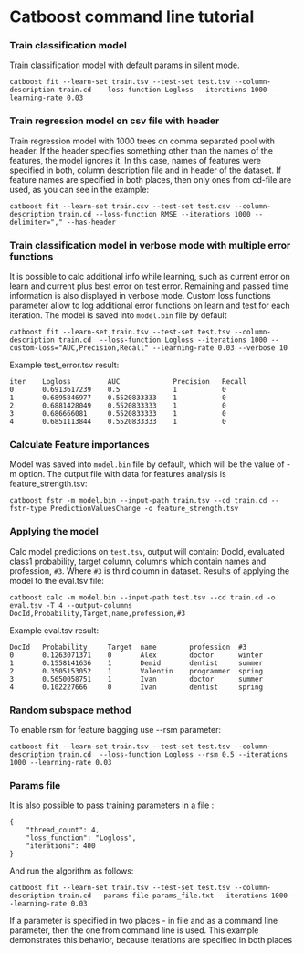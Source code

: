# Catboost command line tutorial
### Train classification model

Train classification model with default params in silent mode. 

```
catboost fit --learn-set train.tsv --test-set test.tsv --column-description train.cd  --loss-function Logloss --iterations 1000 --learning-rate 0.03
```

### Train regression model on csv file with header

Train regression model with 1000 trees on comma separated pool with header. If the header specifies something other than the names of the features, the model ignores it.  In this case, names of features were specified in both, column description file and in header of the dataset. If feature names are specified in both places, then only ones from cd-file are used, as you can see in the example:

```
catboost fit --learn-set train.csv --test-set test.csv --column-description train.cd --loss-function RMSE --iterations 1000 --delimiter="," --has-header
```

### Train classification model in verbose mode with multiple error functions

It is possible to calc additional info while learning, such as current error on learn and current plus best error on test error. Remaining and passed time information is also displayed in verbose mode.
Custom loss functions parameter allow to log additional error functions on learn and test for each iteration. The model is saved into ```model.bin``` file by default

```
catboost fit --learn-set train.tsv --test-set test.tsv --column-description train.cd  --loss-function Logloss --iterations 1000 --custom-loss="AUC,Precision,Recall" --learning-rate 0.03 --verbose 10
```
Example test\_error.tsv result:
```
iter	Logloss			AUC				Precision	Recall
0		0.6913617239	0.5				1			0
1		0.6895846977	0.5520833333	1			0
2		0.6881428049	0.5520833333	1			0
3		0.686666081		0.5520833333	1			0
4		0.6851113844	0.5520833333	1			0
```

### Calculate Feature importances

Model was saved into ```model.bin``` file by default, which will be the value of -m option. The output file with data for features analysis is feature_strength.tsv:

```
catboost fstr -m model.bin --input-path train.tsv --cd train.cd --fstr-type PredictionValuesChange -o feature_strength.tsv
```

### Applying the model

Calc model predictions on ```test.tsv```, output will contain: DocId, evaluated class1 probability, target column, columns which contain names and profession, ```#3```. Where ```#3``` is third column in dataset. Results of applying the model  to the eval.tsv file:

```
catboost calc -m model.bin --input-path test.tsv --cd train.cd -o eval.tsv -T 4 --output-columns DocId,Probability,Target,name,profession,#3
```

Example eval.tsv result:

```
DocId	Probability		Target	name		profession	#3
0		0.1263071371	0		Alex		doctor		winter
1		0.1558141636	1		Demid		dentist		summer
2		0.3505153052	1		Valentin	programmer	spring
3		0.5650058751	1		Ivan		doctor		summer
4		0.102227666		0		Ivan		dentist		spring
```

### Random subspace method

To enable rsm for feature bagging use --rsm parameter:
```
catboost fit --learn-set train.tsv --test-set test.tsv --column-description train.cd  --loss-function Logloss --rsm 0.5 --iterations 1000 --learning-rate 0.03
```

### Params file

It is also possible to pass training parameters in a file :
```
{
    "thread_count": 4,
    "loss_function": "Logloss",
    "iterations": 400
}
```
And run the algorithm as follows:
```
catboost fit --learn-set train.tsv --test-set test.tsv --column-description train.cd --params-file params_file.txt --iterations 1000 --learning-rate 0.03
```

If a parameter is specified in two places - in file and as a command line parameter, then the one from command line is used. This example demonstrates this behavior, because iterations are specified in both places